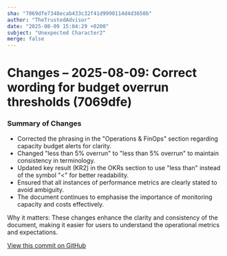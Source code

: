 ```yaml
---
sha: "7069dfe7348ecab433c32f41d9990114d4d3650b"
author: "TheTrustedAdvisor"
date: "2025-08-09 15:04:29 +0200"
subject: "Unexpected Character2"
merge: false
---
```


# Changes – 2025-08-09: Correct wording for budget overrun thresholds (7069dfe)

### Summary of Changes

- Corrected the phrasing in the "Operations & FinOps" section regarding capacity budget alerts for clarity.
- Changed "less than 5% overrun" to "less than 5% overrun" to maintain consistency in terminology.
- Updated key result (KR2) in the OKRs section to use "less than" instead of the symbol "&lt;" for better readability.
- Ensured that all instances of performance metrics are clearly stated to avoid ambiguity.
- The document continues to emphasise the importance of monitoring capacity and costs effectively.

Why it matters: These changes enhance the clarity and consistency of the document, making it easier for users to understand the operational metrics and expectations.

[View this commit on GitHub](https://github.com/TheTrustedAdvisor/FabricAdoptionFramework/commit/7069dfe7348ecab433c32f41d9990114d4d3650b)

